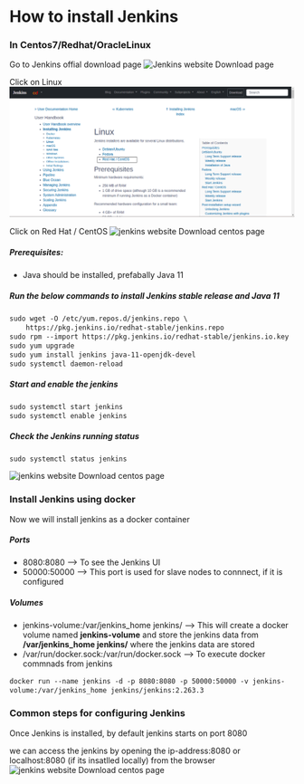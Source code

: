 # How to install Jenkins

### In Centos7/Redhat/OracleLinux
Go to Jenkins offial download page
![Jenkins website Download page](/content/jenkins/tutorials/commo/images/installation/jenkins-website-dowload-page.png)

Click on Linux
![jenkins website Download Linux page](/content/jenkins/tutorials/common/images/installation/jenkins-website-download-linux-page.png)

Click on Red Hat / CentOS
![jenkins website Download centos page](/content/jenkins/tutorials/commonn/images/installation/jenkins-website-download-centos-page.png)

##### Prerequisites:
* Java should be installed, prefabally Java 11

##### Run the below commands to install Jenkins stable release and Java 11
```Shell
sudo wget -O /etc/yum.repos.d/jenkins.repo \
    https://pkg.jenkins.io/redhat-stable/jenkins.repo
sudo rpm --import https://pkg.jenkins.io/redhat-stable/jenkins.io.key
sudo yum upgrade
sudo yum install jenkins java-11-openjdk-devel
sudo systemctl daemon-reload
```

##### Start and enable the jenkins
```Shell
sudo systemctl start jenkins
sudo systemctl enable jenkins
```

##### Check the Jenkins running status
```
sudo systemctl status jenkins
```
![jenkins website Download centos page](/content/jenkins/tutorials/commonn/images/installation/jenkins-running-status.png)

### Install Jenkins using docker

Now we will install jenkins as a docker container

##### Ports
* 8080:8080 --> To see the Jenkins UI
* 50000:50000 --> This port is used for slave nodes to connnect, if it is configured

##### Volumes
* jenkins-volume:/var/jenkins_home jenkins/ --> This will create a docker volume named **jenkins-volume** and store the jenkins data from **/var/jenkins_home jenkins/** where the jenkins data are stored
* /var/run/docker.sock:/var/run/docker.sock --> To execute docker commnads from jenkins

```
docker run --name jenkins -d -p 8080:8080 -p 50000:50000 -v jenkins-volume:/var/jenkins_home jenkins/jenkins:2.263.3
```

### Common steps for configuring Jenkins
Once Jenkins is installed, by default jenkins starts on port 8080

we can access the jenkins by opening the ip-address:8080 or localhost:8080 (if its insatlled locally) from  the browser
![jenkins website Download centos page](/content/jenkins/tutorials/commonn/images/installation/jenkins-unlock-password.png)